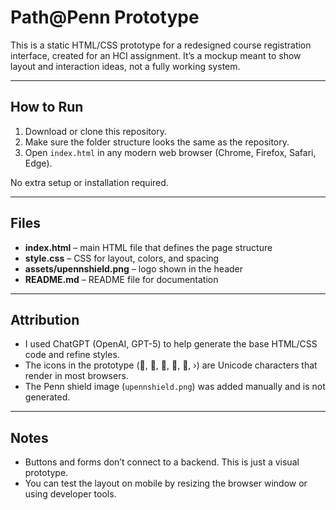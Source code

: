 # Path@Penn Prototype

This is a static HTML/CSS prototype for a redesigned course registration interface, created for an HCI assignment. It’s a mockup meant to show layout and interaction ideas, not a fully working system.

---

## How to Run

1. Download or clone this repository.  
2. Make sure the folder structure looks the same as the repository.
3. Open `index.html` in any modern web browser (Chrome, Firefox, Safari, Edge).  

No extra setup or installation required.

---

## Files

- **index.html** – main HTML file that defines the page structure  
- **style.css** – CSS for layout, colors, and spacing  
- **assets/upennshield.png** – logo shown in the header
- **README.md** – README file for documentation 
---

## Attribution

- I used ChatGPT (OpenAI, GPT-5) to help generate the base HTML/CSS code and refine styles.  
- The icons in the prototype (📶, 📡, 🔋, 💬, 📅, ›) are Unicode characters that render in most browsers.  
- The Penn shield image (`upennshield.png`) was added manually and is not generated.  

---

## Notes

- Buttons and forms don’t connect to a backend. This is just a visual prototype.  
- You can test the layout on mobile by resizing the browser window or using developer tools.  
